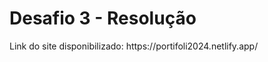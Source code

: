 <h1>Desafio 3 - Resolução</h1>
<p>Link do site disponibilizado: https://portifoli2024.netlify.app/</p>
